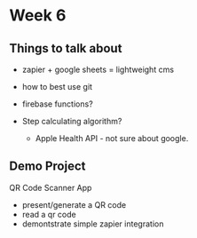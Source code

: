 # Week 6

## Things to talk about
- zapier + google sheets = lightweight cms
- how to best use git
- firebase functions?


- Step calculating algorithm?
    - Apple Health API - not sure about google.



## Demo Project

QR Code Scanner App
- present/generate a QR code
- read a qr code
- demontstrate simple zapier integration
